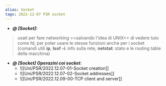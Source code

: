 ```yaml
---
alias: Socket
tags: 2022-12-07 PSR socket
---
```


- ***@ [Socket]:***
> usati per fare networking ==salvando l'idea di UNIX== di vedere tuto come fd, per poter usare le stesse funzioni anche per i socket (comandi utili **ip**, **lsof -i**: info sulla rete, **netstat**: stato e le routing table della macchina)

<!--ID: 1670493136176-->


- ***@ [Socket] Operazini coi socket***:
	- ![[Uni/PSR/2022.12.07-01-Socket creation]]
	- ![[Uni/PSR/2022.12.07-02-Socket addresses]]
	- ![[Uni/PSR/2022.12.09-00-TCP client and server]]